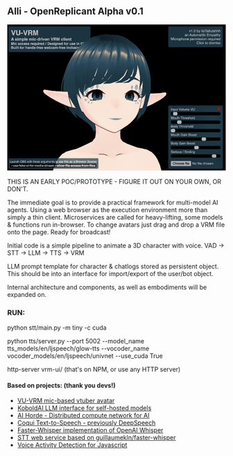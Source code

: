 ## Alli - OpenReplicant Alpha v0.1

![Image](/vrm-ui/assets/VU-VRM.gif?raw=true "VU-VRM")

THIS IS AN EARLY POC/PROTOTYPE - FIGURE IT OUT ON YOUR OWN, OR DON'T.

The immediate goal is to provide a practical framework for multi-model AI agents.
Using a web browser as the execution environment more than simply a thin client.
Microservices are called for heavy-lifting, some models & functions run in-browser.
To change avatars just drag and drop a VRM file onto the page. Ready for broadcast!

Initial code is a simple pipeline to animate a 3D character with voice.
VAD -> STT -> LLM -> TTS -> VRM

LLM prompt template for character & chatlogs stored as persistent object.
This should be into an interface for import/export of the user/bot object.

Internal architecture and components, as well as embodiments will be expanded on.

### RUN:
python stt/main.py -m tiny -c cuda

python tts/server.py --port 5002 --model_name tts_models/en/ljspeech/glow-tts --vocoder_name vocoder_models/en/ljspeech/univnet --use_cuda True

http-server vrm-ui/   (that's on NPM, or use any HTTP server)


#### Based on projects: (thank you devs!)
 - [VU-VRM mic-based vtuber avatar](https://github.com/Automattic/VU-VRM)
 - [KoboldAI LLM interface for self-hosted models](https://github.com/0cc4m/KoboldAI)
 - [AI Horde - Distributed compute network for AI](https://github.com/Haidra-Org/AI-Horde)
 - [Coqui Text-to-Speech - previously DeepSpeech](https://github.com/coqui-ai/TTS)
 - [Faster-Whisper implementation of OpenAI Whisper](https://github.com/guillaumekln/faster-whisper)
 - [STT web service based on guillaumekln/faster-whisper](https://github.com/ololoshka2871/Voice-2-txt-faster-whisper)
 - [Voice Activity Detection for Javascript](https://github.com/ricky0123/vad)
